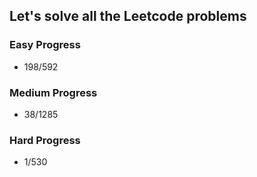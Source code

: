 
## Let's solve all the Leetcode problems

### Easy Progress
* 198/592

### Medium Progress
* 38/1285

### Hard Progress
* 1/530

